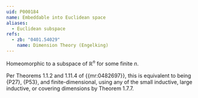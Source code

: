 ```yaml
---
uid: P000184
name: Embeddable into Euclidean space
aliases:
  - Euclidean subspace
refs:
  - zb: "0401.54029"
    name: Dimension Theory (Engelking)
---
```


Homeomorphic to a subspace of $\mathbb R^n$ for some finite $n$.

Per Theorems 1.1.2 and 1.11.4 of {{mr:0482697}}, this is equivalent to being {P27}, {P53}, and finite-dimensional, using any of the small inductive, large inductive, or covering dimensions by Theorem 1.7.7.
